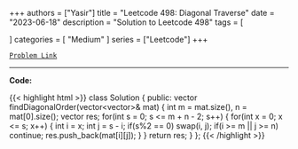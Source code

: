 
+++
authors = ["Yasir"]
title = "Leetcode 498: Diagonal Traverse"
date = "2023-06-18"
description = "Solution to Leetcode 498"
tags = [
    
]
categories = [
    "Medium"
]
series = ["Leetcode"]
+++



[`Problem Link`](https://leetcode.com/problems/diagonal-traverse/description/)

---

**Code:**

{{< highlight html >}}
class Solution {
public:
    vector<int> findDiagonalOrder(vector<vector<int>>& mat) {
        int m = mat.size(), n = mat[0].size();
        vector<int> res;
        for(int s = 0; s <= m + n - 2; s++) {
            for(int x = 0; x <= s; x++) {
                int i = x;
                int j = s - i;
                if(s%2 == 0) swap(i, j);
                if(i >= m || j >= n) continue;
                res.push_back(mat[i][j]);
            }
        }
        return res;
    }
};
{{< /highlight >}}

